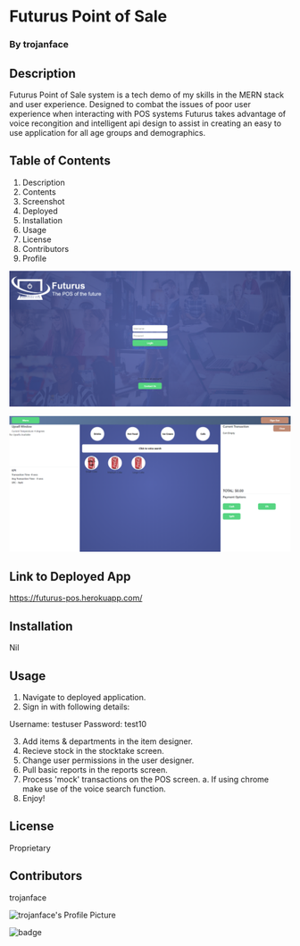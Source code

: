 
# Futurus Point of Sale
### By trojanface

## Description
Futurus Point of Sale system is a tech demo of my skills in the MERN stack and user experience. Designed to combat the issues of poor user experience when interacting with POS systems Futurus takes advantage of voice recongition and intelligent api design to assist in creating an easy to use application for all age groups and demographics.

## Table of Contents

1. Description
2. Contents
3. Screenshot
4. Deployed
5. Installation
6. Usage
7. License
8. Contributors
9. Profile

![A screenshot of Futurus Point of Sale](screen1.png)

![A screenshot of Futurus Point of Sale](screen2.png)

## Link to Deployed App
https://futurus-pos.herokuapp.com/

## Installation
Nil

## Usage
1. Navigate to deployed application.
2. Sign in with following details: 

Username: testuser
Password: test10

3. Add items & departments in the item designer.
4. Recieve stock in the stocktake screen.
5. Change user permissions in the user designer.
6. Pull basic reports in the reports screen.
7. Process 'mock' transactions on the POS screen.
	a. If using chrome make use of the voice search function.
8. Enjoy!

## License
Proprietary

## Contributors
trojanface

![trojanface's Profile Picture](https://avatars.githubusercontent.com/u/57181233?)


![badge](https://img.shields.io/badge/isAwesome-YES-green)